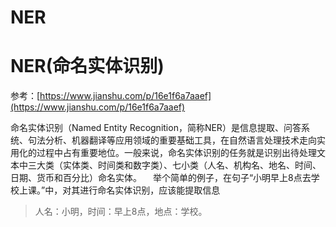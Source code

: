 # NER



# NER(命名实体识别)

参考：[https://www.jianshu.com/p/16e1f6a7aaef](https://www.jianshu.com/p/16e1f6a7aaef)

命名实体识别（Named Entity Recognition，简称NER）是信息提取、问答系统、句法分析、机器翻译等应用领域的重要基础工具，在自然语言处理技术走向实用化的过程中占有重要地位。一般来说，命名实体识别的任务就是识别出待处理文本中三大类（实体类、时间类和数字类）、七小类（人名、机构名、地名、时间、日期、货币和百分比）命名实体。
  举个简单的例子，在句子“小明早上8点去学校上课。”中，对其进行命名实体识别，应该能提取信息

> 人名：小明，时间：早上8点，地点：学校。
